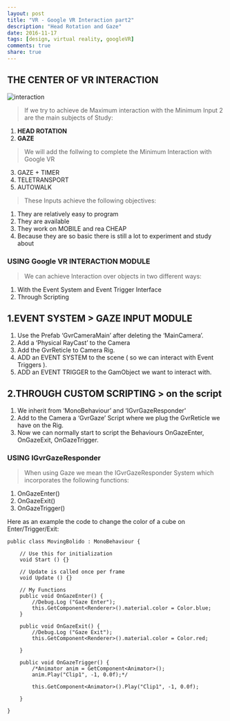 ```yaml
---
layout: post
title: "VR - Google VR Interaction part2"
description: "Head Rotation and Gaze"
date: 2016-11-17
tags: [design, virtual reality, googleVR]
comments: true
share: true
---
```


## THE CENTER OF VR INTERACTION

![interaction](https://cloud.githubusercontent.com/assets/17754060/20390726/822801fa-aca6-11e6-94d4-781800a38f9b.jpg)

> If we try to achieve de Maximum interaction with the Minimum Input 2 are the main subjects of Study:

1. **HEAD ROTATION**
2. **GAZE**

> We will add the follwing to complete the Minimum Interaction with Google VR

3. GAZE + TIMER
4. TELETRANSPORT
5. AUTOWALK

> These Inputs achieve the following objectives:

1. They are relatively easy to program
2. They are available
3. They work on MOBILE and rea CHEAP
4. Because they are so basic there is still a lot to experiment and study about


### USING Google VR INTERACTION MODULE

> We can achieve Interaction over objects in two different ways:

1. With the Event System and Event Trigger Interface
2. Through Scripting

## 1.EVENT SYSTEM > GAZE INPUT MODULE

1. Use the Prefab ‘GvrCameraMain’ after deleting the ‘MainCamera’.
2. Add a ‘Physical RayCast’ to the Camera
3. Add the GvrReticle to Camera Rig.
4. ADD an EVENT SYSTEM to the scene ( so we can interact with Event Triggers ).
5. ADD an EVENT TRIGGER to the GamObject we want to interact with.

## 2.THROUGH CUSTOM SCRIPTING > on the script

1. We inherit from ‘MonoBehaviour’ and ‘IGvrGazeResponder'
2. Add to the Camera a ‘GvrGaze’ Script where we plug the GvrReticle we have on the Rig.
3. Now we can normally start to script the Behaviours OnGazeEnter, OnGazeExit, OnGazeTrigger.

### USING IGvrGazeResponder

> When using Gaze we mean the IGvrGazeResponder System which incorporates the following functions:

1. OnGazeEnter()
2. OnGazeExit()
3. OnGazeTrigger()

Here as an example the code to change the color of a cube on Enter/Trigger/Exit:


	public class MovingBolido : MonoBehaviour {

		// Use this for initialization
		void Start () {}

		// Update is called once per frame
		void Update () {}

		// My Functions
		public void OnGazeEnter() {
			//Debug.Log ("Gaze Enter");
			this.GetComponent<Renderer>().material.color = Color.blue;
		}

		public void OnGazeExit() {
			//Debug.Log ("Gaze Exit");
			this.GetComponent<Renderer>().material.color = Color.red;

		}

		public void OnGazeTrigger() {
			/*Animator anim = GetComponent<Animator>();
			anim.Play("Clip1", -1, 0.0f);*/

			this.GetComponent<Animator>().Play("Clip1", -1, 0.0f);

		} 

	}


